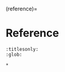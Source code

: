 (reference)=
# Reference

<!--
Welcome to Juju Reference docs -- our cast of characters (tools, concepts, entities, and processes) for the Juju story!

When you install a Juju {ref}`client <client>`, for example the  {ref}`juju-cli`, and give Juju access to your {ref}`cloud <cloud-substrate>` (Kubernetes or otherwise), your Juju client {ref}`bootstraps <bootstrapping>` a  {ref}`controller <controller>` into the cloud.

From that point onward you are officially a Juju  {ref}`user <user>` with a {ref}`superuser` access level <5348md>` and therefore able to use Juju and {ref}`charms <charm>` or {ref}`bundles <bundle>` from our large collection on {ref}`charmhub` to manage {ref}`applications <application>` on that cloud.

In fact, you can also go ahead and add another cloud definition to your controller, for any cloud in our long {ref}`list of supported clouds <list-of-supported-clouds>`.

On any of the clouds, you can use the controller to set up a {ref}`model <model>`, and then use Juju for all your application management needs -- from application {ref}`deployment <deploying>` to {ref}`configuration <configuration>` to {ref}`constraints <constraint>` to {ref}`scaling <scaling>` to {ref}`high-availability <high-availability>`  to {ref}`integration <relation-integration>` (within and between models and their clouds!) to {ref}`actions <action>` to {ref}`secrets <secret>` to {ref}`upgrading <upgrading-things>` to {ref}`teardown <removing-things>`.

You don't have to worry about the infrastructure -- the Juju controller {ref}`agent <agent>` takes care of all of that automatically for you. But, if you care, Juju also lets you manually control {ref}`availability zones <zone>`, {ref}`machines <machine>`, {ref}`subnets <subnet>`, {ref}`spaces <space>`, {ref}`secret backends <secret-backend>`, {ref}`storage <storage>`.
-->



```{toctree}
:titlesonly:
:glob:

*

```

